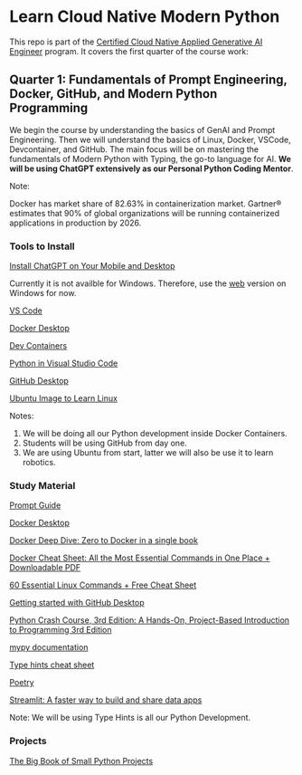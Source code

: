 # Learn Cloud Native Modern Python

This repo is part of the [Certified Cloud Native Applied Generative AI Engineer](https://docs.google.com/document/d/15usu1hkrrRLRjcq_3nCTT-0ljEcgiC44iSdvdqrCprk/edit?usp=sharing) program. It covers the first quarter of the course work:

## Quarter 1: Fundamentals of Prompt Engineering, Docker, GitHub, and Modern Python Programming

We begin the course by understanding the basics of GenAI and Prompt Engineering. Then we will understand the basics of Linux, Docker, VSCode, Devcontainer, and GitHub. The main focus will be on mastering the fundamentals of Modern Python with Typing, the go-to language for AI. **We will be using ChatGPT extensively as our Personal Python Coding Mentor**.

Note:

Docker has market share of 82.63% in containerization market. Gartner® estimates that 90% of global organizations will be running containerized applications in production by 2026.

### Tools to Install

[Install ChatGPT on Your Mobile and Desktop](https://openai.com/chatgpt/download/)

Currently it is not availble for Windows. Therefore, use the [web](https://chatgpt.com/) version on Windows for now. 

[VS Code](https://code.visualstudio.com/)

[Docker Desktop](https://www.docker.com/products/docker-desktop/)

[Dev Containers](https://code.visualstudio.com/docs/devcontainers/containers)

[Python in Visual Studio Code](https://code.visualstudio.com/docs/languages/python)

[GitHub Desktop](https://desktop.github.com/)

[Ubuntu Image to Learn Linux](https://hub.docker.com/_/ubuntu)


Notes: 

1. We will be doing all our Python development inside Docker Containers. 
2. Students will be using GitHub from day one.
3. We are using Ubuntu from start, latter we will also be use it to learn robotics. 



### Study Material

[Prompt Guide](https://inthecloud.withgoogle.com/gemini-for-google-workspace-prompt-guide/dl-cd.html)

[Docker Desktop](https://docs.docker.com/desktop/)

[Docker Deep Dive: Zero to Docker in a single book](https://www.amazon.com/Docker-Deep-Dive-Nigel-Poulton/dp/1916585256/ref=sr_1_1_sspa)

[Docker Cheat Sheet: All the Most Essential Commands in One Place + Downloadable PDF](https://www.hostinger.com/tutorials/docker-cheat-sheet)

[60 Essential Linux Commands + Free Cheat Sheet](https://www.hostinger.com/tutorials/linux-commands)

[Getting started with GitHub Desktop](https://docs.github.com/en/desktop/overview/getting-started-with-github-desktop)

[Python Crash Course, 3rd Edition: A Hands-On, Project-Based Introduction to Programming 3rd Edition](https://www.amazon.com/Python-Crash-Course-Eric-Matthes/dp/1718502702/ref=sr_1_1)

[mypy documentation](https://mypy.readthedocs.io/en/stable/index.html)

[Type hints cheat sheet](https://mypy.readthedocs.io/en/stable/cheat_sheet_py3.html)

[Poetry](https://python-poetry.org/)

[Streamlit: A faster way to build and share data apps](https://streamlit.io/)

Note: We will be using Type Hints is all our Python Development.

### Projects

[The Big Book of Small Python Projects](https://inventwithpython.com/bigbookpython/)
